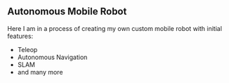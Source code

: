 ## Autonomous Mobile Robot
Here I am in a process of creating my own custom mobile robot with initial features: 
* Teleop
* Autonomous Navigation
* SLAM
* and many more
